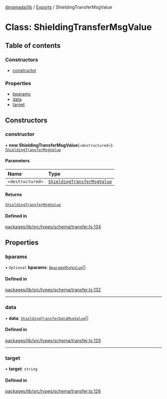 [@namada/lib](../README.md) / [Exports](../modules.md) / ShieldingTransferMsgValue

# Class: ShieldingTransferMsgValue

## Table of contents

### Constructors

- [constructor](ShieldingTransferMsgValue.md#constructor)

### Properties

- [bparams](ShieldingTransferMsgValue.md#bparams)
- [data](ShieldingTransferMsgValue.md#data)
- [target](ShieldingTransferMsgValue.md#target)

## Constructors

### constructor

• **new ShieldingTransferMsgValue**(`«destructured»`): [`ShieldingTransferMsgValue`](ShieldingTransferMsgValue.md)

#### Parameters

| Name | Type |
| :------ | :------ |
| `«destructured»` | [`ShieldingTransferMsgValue`](ShieldingTransferMsgValue.md) |

#### Returns

[`ShieldingTransferMsgValue`](ShieldingTransferMsgValue.md)

#### Defined in

[packages/lib/src/types/schema/transfer.ts:134](https://github.com/anoma/namada-sdkjs/blob/e80842ddd4efc976aa8ca5c36c7787d825591628/packages/lib/src/types/schema/transfer.ts#L134)

## Properties

### bparams

• `Optional` **bparams**: [`BparamsMsgValue`](BparamsMsgValue.md)[]

#### Defined in

[packages/lib/src/types/schema/transfer.ts:132](https://github.com/anoma/namada-sdkjs/blob/e80842ddd4efc976aa8ca5c36c7787d825591628/packages/lib/src/types/schema/transfer.ts#L132)

___

### data

• **data**: [`ShieldingTransferDataMsgValue`](ShieldingTransferDataMsgValue.md)[]

#### Defined in

[packages/lib/src/types/schema/transfer.ts:129](https://github.com/anoma/namada-sdkjs/blob/e80842ddd4efc976aa8ca5c36c7787d825591628/packages/lib/src/types/schema/transfer.ts#L129)

___

### target

• **target**: `string`

#### Defined in

[packages/lib/src/types/schema/transfer.ts:126](https://github.com/anoma/namada-sdkjs/blob/e80842ddd4efc976aa8ca5c36c7787d825591628/packages/lib/src/types/schema/transfer.ts#L126)
